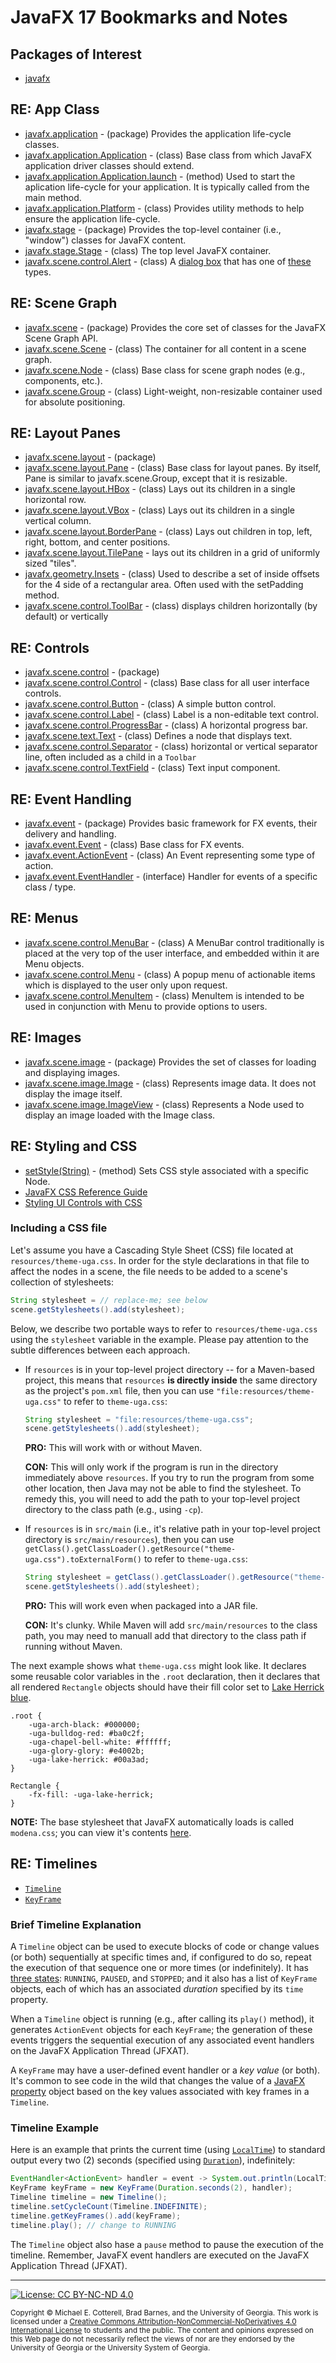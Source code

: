 # JavaFX 17 Bookmarks and Notes

## Packages of Interest

   * [javafx](https://openjfx.io/javadoc/17/)
   
## RE: App Class

   * [javafx.application](https://openjfx.io/javadoc/17/javafx.graphics/javafx/application/package-summary.html) - (package) Provides the application life-cycle classes.
   * [javafx.application.Application](https://openjfx.io/javadoc/17/javafx.graphics/javafx/application/Application.html) - (class) Base class from which JavaFX 
     application driver classes should extend.
   * [javafx.application.Application.launch](https://openjfx.io/javadoc/17/javafx.graphics/javafx/application/Application.html#launch(java.lang.Class,java.lang.String...)) - 
     (method) Used to start the aplication life-cycle for your application. It is typically called from the main method.
   * [javafx.application.Platform](https://openjfx.io/javadoc/17/javafx.graphics/javafx/application/Platform.html) - (class) Provides utility 
     methods to help ensure the application life-cycle.
   * [javafx.stage](https://openjfx.io/javadoc/17/javafx.graphics/javafx/stage/package-summary.html) - (package) Provides the top-level container 
     (i.e., "window") classes for JavaFX content.
   * [javafx.stage.Stage](https://openjfx.io/javadoc/17/javafx.graphics/javafx/stage/Stage.html) - (class) The top level JavaFX container.
   * [javafx.scene.control.Alert](https://openjfx.io/javadoc/17/javafx.controls/javafx/scene/control/Alert.html) - (class) A [dialog box](https://en.wikipedia.org/wiki/Dialog_box) that has one of [these](https://openjfx.io/javadoc/17/javafx.controls/javafx/scene/control/Alert.AlertType.html) types.
   
## RE: Scene Graph
   
   * [javafx.scene](https://openjfx.io/javadoc/17/javafx.graphics/javafx/scene/package-summary.html) - (package) Provides 
     the core set of classes for the JavaFX Scene Graph API.
   * [javafx.scene.Scene](https://openjfx.io/javadoc/17/javafx.graphics/javafx/scene/Scene.html) - (class) The container for all content in a scene graph.
   * [javafx.scene.Node](https://openjfx.io/javadoc/17/javafx.graphics/javafx/scene/Node.html) - (class) Base class for scene graph nodes (e.g., components, etc.).
   * [javafx.scene.Group](https://openjfx.io/javadoc/17/javafx.graphics/javafx/scene/Group.html) - (class) Light-weight, non-resizable container used for absolute positioning.
   
## RE: Layout Panes

   * [javafx.scene.layout](https://openjfx.io/javadoc/17/javafx.graphics/javafx/scene/layout/package-summary.html) - (package)
   * [javafx.scene.layout.Pane](https://openjfx.io/javadoc/17/javafx.graphics/javafx/scene/layout/Pane.html) - (class) Base class for layout panes. 
     By itself, Pane is similar to javafx.scene.Group, except that it is resizable.
   * [javafx.scene.layout.HBox](https://openjfx.io/javadoc/17/javafx.graphics/javafx/scene/layout/HBox.html) - (class) Lays out its children in a single horizontal row.
   * [javafx.scene.layout.VBox](https://openjfx.io/javadoc/17/javafx.graphics/javafx/scene/layout/VBox.html) - (class) Lays out its children in a single vertical column.
   * [javafx.scene.layout.BorderPane](https://openjfx.io/javadoc/17/javafx.graphics/javafx/scene/layout/BorderPane.html) - (class) Lays out children in top, left, 
     right, bottom, and center positions.
   * [javafx.scene.layout.TilePane](https://openjfx.io/javadoc/17/javafx.graphics/javafx/scene/layout/TilePane.html) - lays out its children in a grid of uniformly sized "tiles".
   * [javafx.geometry.Insets](https://openjfx.io/javadoc/17/javafx.graphics/javafx/geometry/Insets.html) - (class) Used to describe a set of inside offsets 
     for the 4 side of a rectangular area. Often used with the setPadding method.
   * [javafx.scene.control.ToolBar](https://openjfx.io/javadoc/17/javafx.controls/javafx/scene/control/ToolBar.html) - (class) displays children horizontally (by default) or vertically
   
## RE: Controls

   * [javafx.scene.control](https://openjfx.io/javadoc/17/javafx.controls/javafx/scene/control/package-summary.html) - (package)
   * [javafx.scene.control.Control](https://openjfx.io/javadoc/17/javafx.controls/javafx/scene/control/Control.html) - (class) Base class for all user interface controls.
   * [javafx.scene.control.Button](https://openjfx.io/javadoc/17/javafx.controls/javafx/scene/control/Button.html) - (class) A simple button control.
   * [javafx.scene.control.Label](https://openjfx.io/javadoc/17/javafx.controls/javafx/scene/control/Label.html) - (class) Label is a non-editable text control.
   * [javafx.scene.control.ProgressBar](https://openjfx.io/javadoc/17/javafx.controls/javafx/scene/control/ProgressBar.html) - (class) A horizontal progress bar. 
   * [javafx.scene.text.Text](https://openjfx.io/javadoc/17/javafx.graphics/javafx/scene/text/Text.html) - (class) Defines a node that displays text.
   * [javafx.scene.control.Separator](https://openjfx.io/javadoc/17/javafx.controls/javafx/scene/control/Separator.html) - (class)  horizontal or vertical separator line, often included as a child in a `Toolbar`
   * [javafx.scene.control.TextField](https://openjfx.io/javadoc/17/javafx.controls/javafx/scene/control/TextField.html) - (class) Text input component.
   
## RE: Event Handling

   * [javafx.event](https://openjfx.io/javadoc/17/javafx.base/javafx/event/package-summary.html) - (package) Provides basic framework for FX events, their delivery and handling.
   * [javafx.event.Event](https://openjfx.io/javadoc/17/javafx.base/javafx/event/Event.html) - (class) Base class for FX events.
   * [javafx.event.ActionEvent](https://openjfx.io/javadoc/17/javafx.base/javafx/event/ActionEvent.html) - (class) An Event representing some type of action.
   * [javafx.event.EventHandler<T extends Event>](https://openjfx.io/javadoc/17/javafx.base/javafx/event/EventHandler.html) - (interface) Handler 
     for events of a specific class / type.
  
## RE: Menus

   * [javafx.scene.control.MenuBar](https://openjfx.io/javadoc/17/javafx.controls/javafx/scene/control/MenuBar.html) - (class) A MenuBar control 
     traditionally is placed at the very top of the user interface, and embedded within it are Menu objects.
   * [javafx.scene.control.Menu](https://openjfx.io/javadoc/17/javafx.controls/javafx/scene/control/Menu.html) - (class) A popup menu of actionable 
     items which is displayed to the user only upon request.
   * [javafx.scene.control.MenuItem](https://openjfx.io/javadoc/17/javafx.controls/javafx/scene/control/MenuItem.html) - (class) MenuItem 
     is intended to be used in conjunction with Menu to provide options to users.

## RE: Images

   * [javafx.scene.image](https://openjfx.io/javadoc/17/javafx.graphics/javafx/scene/image/package-summary.html) - (package) Provides the 
     set of classes for loading and displaying images.
   * [javafx.scene.image.Image](https://openjfx.io/javadoc/17/javafx.graphics/javafx/scene/image/Image.html) - (class) Represents image 
     data. It does not display the image itself.
   * [javafx.scene.image.ImageView](https://openjfx.io/javadoc/17/javafx.graphics/javafx/scene/image/ImageView.html) - (class) Represents 
     a Node used to display an image loaded with the Image class.

## RE: Styling and CSS
   
   * [setStyle(String)](https://openjfx.io/javadoc/17/javafx.graphics/javafx/scene/Node.html#setStyle(java.lang.String)) - (method) Sets 
     CSS style associated with a specific Node.
   * [JavaFX CSS Reference Guide](https://openjfx.io/javadoc/17/javafx.graphics/javafx/scene/doc-files/cssref.html)
   * [Styling UI Controls with CSS](https://docs.oracle.com/javase/8/javafx/user-interface-tutorial/apply-css.htm)
   
### Including a CSS file

Let's assume you have a Cascading Style Sheet (CSS) file located at `resources/theme-uga.css`. In order for 
the style declarations in that file to affect the nodes in a scene, the file needs to be added to a scene's 
collection of stylesheets:

```java
String stylesheet = // replace-me; see below
scene.getStylesheets().add(stylesheet);
```

Below, we describe two portable ways to refer to `resources/theme-uga.css` using the `stylesheet` variable 
in the example. Please pay attention to the subtle differences between each approach.

* If `resources` is in your top-level project directory -- for a Maven-based project, this means that 
  `resources` **is directly inside** the same directory as the project's `pom.xml` file, then you can 
  use `"file:resources/theme-uga.css"` to refer to `theme-uga.css`:
  
  ```java
  String stylesheet = "file:resources/theme-uga.css";
  scene.getStylesheets().add(stylesheet);
  ```
  
  **PRO:** This will work with or without Maven.
  
  **CON:** This will only work if the program is run in the directory immediately above 
  `resources`. If you try to run the program from some other location, then Java may not be 
  able to find the stylesheet. To remedy this, you will need to add the path to your top-level
  project directory to the class path (e.g., using `-cp`). 
  
* If `resources` is in `src/main` (i.e., it's relative path in your top-level project directory
  is `src/main/resources`), then you can use 
  `getClass().getClassLoader().getResource("theme-uga.css").toExternalForm()` to refer 
  to `theme-uga.css`:
  
  ```java
  String stylesheet = getClass().getClassLoader().getResource("theme-uga.css").toExternalForm();
  scene.getStylesheets().add(stylesheet);
  ```
  
  **PRO:** This will work even when packaged into a JAR file.
  
  **CON:** It's clunky. While Maven will add `src/main/resources` to the class path, you may need
  to manuall add that directory to the class path if running without Maven.
 

The next example shows what `theme-uga.css` might look like. It declares some reusable color variables in the `.root`
declaration, then it declares that all rendered `Rectangle` objects should have their fill color set to 
[Lake Herrick blue](https://brand.uga.edu/visual-style/#color).

```
.root {
    -uga-arch-black: #000000;
    -uga-bulldog-red: #ba0c2f;
    -uga-chapel-bell-white: #ffffff;
    -uga-glory-glory: #e4002b;
    -uga-lake-herrick: #00a3ad;
}

Rectangle {
    -fx-fill: -uga-lake-herrick;
}
```

**NOTE:** The base stylesheet that JavaFX automatically loads is called `modena.css`;
you can view it's contents 
[here](https://github.com/openjdk/jfx/blob/22d4343fe8563c2931910b98e8f18c6fd4a48f05/modules/javafx.controls/src/main/resources/com/sun/javafx/scene/control/skin/modena/modena.css).

## RE: Timelines

   * [`Timeline`](https://openjfx.io/javadoc/17/javafx.graphics/javafx/animation/Timeline.html) 
   * [`KeyFrame`](https://openjfx.io/javadoc/17/javafx.graphics/javafx/animation/KeyFrame.html) 

### Brief Timeline Explanation

A `Timeline` object can be used to execute blocks of code or change values (or both) sequentially at specific times and, 
if configured to do so, repeat the execution of that sequence one or more times (or indefinitely). 
It has [three states](https://openjfx.io/javadoc/17/javafx.graphics/javafx/animation/Animation.Status.html):
`RUNNING`, `PAUSED`, and `STOPPED`; and it also has a list of `KeyFrame` objects, each of which has
an associated *duration* specified by its `time` property. 

When a `Timeline` object is running (e.g., after calling its `play()` method), it generates
`ActionEvent` objects for each `KeyFrame`; the generation of these events triggers the sequential 
execution of any associated event handlers on the JavaFX Application Thread (JFXAT).

A `KeyFrame` may have a user-defined event handler or a *key value* (or both). 
It's common to see code in the wild that changes the value of a 
[JavaFX property](https://openjfx.io/javadoc/17/javafx.base/javafx/beans/property/package-summary.html)
object based on the key values associated with key frames in a `Timeline`.

### Timeline Example

Here is an example that prints the current time (using 
[`LocalTime`](https://docs.oracle.com/en/java/javase/17/docs/api/java.base/java/time/LocalTime.html)) to 
standard output every two (2) seconds (specified using
[`Duration`](https://docs.oracle.com/en/java/javase/17/docs/api/java.base/java/time/Duration.html)), 
indefinitely:

```java
EventHandler<ActionEvent> handler = event -> System.out.println(LocalTime.now());
KeyFrame keyFrame = new KeyFrame(Duration.seconds(2), handler);
Timeline timeline = new Timeline();
timeline.setCycleCount(Timeline.INDEFINITE);
timeline.getKeyFrames().add(keyFrame);
timeline.play(); // change to RUNNING
```
The `Timeline` object also hase a `pause` method to pause the execution of the timeline.
Remember, JavaFX event handlers are executed on the JavaFX Application Thread (JFXAT).
   
<hr/>

[![License: CC BY-NC-ND 4.0](https://img.shields.io/badge/License-CC%20BY--NC--ND%204.0-lightgrey.svg)](http://creativecommons.org/licenses/by-nc-nd/4.0/)

<small>
Copyright &copy; Michael E. Cotterell, Brad Barnes, and the University of Georgia.
This work is licensed under a <a rel="license" href="http://creativecommons.org/licenses/by-nc-nd/4.0/">Creative Commons Attribution-NonCommercial-NoDerivatives 4.0 International License</a> to students and the public.
The content and opinions expressed on this Web page do not necessarily reflect the views of nor are they endorsed by the University of Georgia or the University System of Georgia.
</small>
